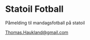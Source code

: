 Statoil Fotball
===============

Påmelding til mandagsfotball på statoil

Thomas.Haukland@gmail.com
